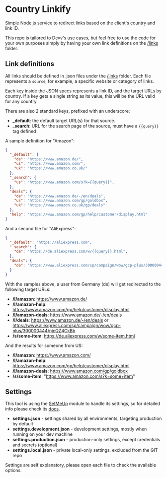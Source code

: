 # Country Linkify

Simple Node.js service to redirect links based on the client's country and link ID.

This repo is tailored to Devv's use cases, but feel free to use the code for your own purposes simply by having your own link definitions on the [/links](https://github.com/igoramadas/country-linkify/tree/master/links) folder.

## Link definitions

All links should be defined in .json files under the [/links](https://github.com/igoramadas/country-linkify/tree/master/links) folder. Each file represents a `source`, for example, a specific website or category of links.

Each key inside the JSON specs represents a link ID, and the target URLs by country. If a key gets a single string as its value, this will be the URL valid for any country.

There are also 2 standard keys, prefixed with an underscore:

- **_default**: the default target URL(s) for that source.
- **_search**: URL for the search page of the source, must have a `{{query}}` tag defined

A sample definition for "Amazon":

```json
{
  "_default": {
    "de": "https://www.amazon.de/",
    "us": "https://www.amazon.com/",
    "uk": "https://www.amazon.co.uk/"
  },
  "_search": {
    "us": "https://www.amazon.com/s?k={{query}}",
  },
  "deals": {
    "de": "https://www.amazon.de/-/en/deals",
    "us": "https://www.amazon.com/gp/goldbox",
    "uk": "https://www.amazon.co.uk/gp/deals"
  },
  "help": "https://www.amazon.com/gp/help/customer/display.html"
}
```

And a second file for "AliExpress":


```json
{
  "_default": "https://aliexpress.com",
  "_search": {
    "de": "https://de.aliexpress.com/w/{{query}}.html",
  },
  "deals": {
    "de": "https://www.aliexpress.com/sp/campaign/wow/gcp-plus/300000444/njcQZ4CkBb",
  }
}
```

With the samples above, a user from Germany (de) will get redirected to the following target URLs:

- **/l/amazon**: https://www.amazon.de/
- **/l/amazon-help**: https://www.amazon.com/gp/help/customer/display.html
- **/l/amazon-deals**: https://www.amazon.de/-/en/deals
- **/l/deals**: https://www.amazon.de/-/en/deals or https://www.aliexpress.com/sp/campaign/wow/gcp-plus/300000444/njcQZ4CkBb
- **/s/some-item**: https://de.aliexpress.com/w/some-item.html

And the results for someone from US:

- **/l/amazon**: https://www.amazon.com/
- **/l/amazon-help**: https://www.amazon.com/gp/help/customer/display.html
- **/l/amazon-deals**: https://www.amazon.com/gp/goldbox
- **/s/some-item**: "https://www.amazon.com/s?k=some+item"

## Settings

This tool is using the [SetMeUp](https://github.com/igoramadas/setmeup) module to handle its settings, so for detailed info please check its [docs](https://setmeup.devv.com).

-   **settings.json** - settings shared by all environments, targeting production by default
-   **settings.development.json** - development settings, mostly when running on your dev machine
-   **settings.production.json** - production-only settings, except credentials and secrets (optional)
-   **settings.local.json** - private local-only settings, excluded from the GIT repo

Settings are self explanatory, please open each file to check the available options.
